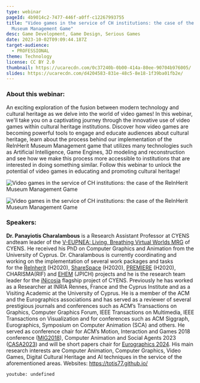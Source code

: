 ```yaml
---
type: webinar
pageId: 4b9014c2-7477-446f-a0ff-c12267993755
title: "Video games in the service of CH institutions: the case of the ReInHerit
  Museum Management Game"
desc: Game Development, Game Design, Serious Games
date: 2023-10-02T09:09:44.187Z
target-audience:
  - PROFESSIONAL
theme: Technology
license: CC BY 2.0
thumbnail: https://ucarecdn.com/0c37240b-0b00-414a-80ee-90704b976005/
slides: https://ucarecdn.com/d4204583-831e-48c5-8e18-1f39ba01fb2e/
---
```

### About this webinar:

An exciting exploration of the fusion between modern technology and cultural heritage as we delve into the world of video games! In this webinar, we'll take you on a captivating journey through the innovative use of video games within cultural heritage institutions. Discover how video games are becoming powerful tools to engage and educate audiences about cultural heritage, learn about the process behind our implementation of the ReInHerit Museum Management game that utilizes many technologies such as Artificial Intelligence, Game Engines, 3D modeling and reconstruction and see how we make this process more accessible to institutions that are interested in doing something similar. Follow this webinar to unlock the potential of video games in educating and promoting cultural heritage!

![Video games in the service of CH institutions: the case of the ReInHerit Museum Management Game](https://ucarecdn.com/943fef63-cf28-4a71-8a8e-ae9bfafea217/-/crop/785x568/7,0/-/preview/ "Video games in the service of CH institutions: the case of the ReInHerit Museum Management Game")

![Video games in the service of CH institutions: the case of the ReInHerit Museum Management Game](https://ucarecdn.com/d42b4c57-be29-4307-9a8a-e674088023af/-/crop/784x574/7,0/-/preview/ "Video games in the service of CH institutions: the case of the ReInHerit Museum Management Game")

### Speakers:

**Dr. Panayiotis Charalambous** is a Research Assistant Professor at CYENS andteam leader of the [V-EUPNEA: Living, Breathing Virtual Worlds MRG](https://veupnea.github.io/) of CYENS. He received his PhD on Computer Graphics and Animation from the University of Cyprus. Dr. Charalambous is currently coordinating and working on the implementation of several work packages and tasks for the [ReInherit](https://www.reinherit.eu/) (H2020), [ShareSpace](https://sharespace.eu/) (H2020), [PREMIERE](https://premiere-project.eu/) (H2020), CHARISMA(RIF) and [EHEM](https://ehemproject.eu/) (JPICH) projects and he is the research team leader for the [iNicosia](https://inicosia.cyens.org.cy/) flagship project of CYENS. Previously he has worked as a Researcher at INRIA Rennes, France and the Cyprus Institute and as a Visiting Academic at the University of Cyprus. He is a member of the ACM and the Eurographics associations and has served as a reviewer of several prestigious journals and conferences such as ACM’s Transactions on Graphics, Computer Graphics Forum, IEEE Transactions on Multimedia, IEEE Transactions on Visualization and for conferences such as ACM Siggraph, Eurographics, Symposium on Computer Animation (SCA) and others. He served as conference chair for ACM’s Motion, Interaction and Games 2018 conference ([MIG2018](https://cyprusconferences.org/mig2018/)), Computer Animation and Social Agents 2023 ([CASA2023](https://cyprusconferences.org/casa2023/)) and will be short papers chair for [Eurographics 2024](https://cyprusconferences.org/eurographics2024/). His main research interests are Computer Animation, Computer Graphics, Video Games, Digital Cultural Heritage and AI techniques in the service of the aforementioned areas. Websites: <https://totis77.github.io/> [](https://veupnea.githjub.io/)

`youtube: undefined`